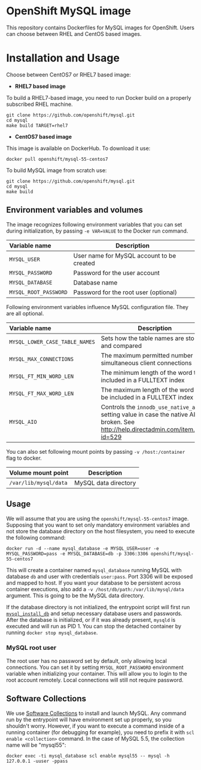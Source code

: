 # OpenShift MySQL image

This repository contains Dockerfiles for MySQL images for OpenShift. Users can choose between RHEL and CentOS based images.

# Installation and Usage
Choose between CentOS7 or RHEL7 based image:

*  **RHEL7 based image**

To build a RHEL7-based image, you need to run Docker build on a properly subscribed RHEL machine.

```console
git clone https://github.com/openshift/mysql.git
cd mysql
make build TARGET=rhel7
```

*  **CentOS7 based image**


This image is available on DockerHub. To download it use:

```console
docker pull openshift/mysql-55-centos7
```

To build MySQL image from scratch use:

```console
git clone https://github.com/openshift/mysql.git
cd mysql
make build
```

## Environment variables and volumes

The image recognizes following environment variables that you can set during initialization, by passing `-e VAR=VALUE` to the Docker run command.

|    Variable name       |    Description                            |
| :--------------------- | ----------------------------------------- |
|  `MYSQL_USER`          | User name for MySQL account to be created |
|  `MYSQL_PASSWORD`      | Password for the user account             |
|  `MYSQL_DATABASE`      | Database name                             |
|  `MYSQL_ROOT_PASSWORD` | Password for the root user (optional)     |

Following environment variables influence MySQL configuration file. They are all optional.

|    Variable name                |    Description                                                    |    Default
| :------------------------------ | ----------------------------------------------------------------- | -------------------------------
|  `MYSQL_LOWER_CASE_TABLE_NAMES` | Sets how the table names are stored and compared                  |  0
|  `MYSQL_MAX_CONNECTIONS`        | The maximum permitted number of simultaneous client connections   |  151
|  `MYSQL_FT_MIN_WORD_LEN`        | The minimum length of the word to be included in a FULLTEXT index |  4
|  `MYSQL_FT_MAX_WORD_LEN`        | The maximum length of the word to be included in a FULLTEXT index |  20
|  `MYSQL_AIO`                    | Controls the `innodb_use_native_aio` setting value in case the native AIO is broken. See http://help.directadmin.com/item.php?id=529 |  1

You can also set following mount points by passing `-v /host:/container` flag to docker.

|  Volume mount point      | Description          |
| :----------------------- | -------------------- |
|  `/var/lib/mysql/data`   | MySQL data directory |

## Usage

We will assume that you are using the `openshift/mysql-55-centos7` image. Supposing that you want to set only mandatory environment variables and not store the database directory on the host filesystem, you need to execute the following command:

```console
docker run -d --name mysql_database -e MYSQL_USER=user -e MYSQL_PASSWORD=pass -e MYSQL_DATABASE=db -p 3306:3306 openshift/mysql-55-centos7
```

This will create a container named `mysql_database` running MySQL with database `db` and user with credentials `user:pass`. Port 3306 will be exposed and mapped to host. If you want your database to be persistent across container executions, also add a `-v /host/db/path:/var/lib/mysql/data` argument. This is going to be the MySQL data directory.

If the database directory is not initialized, the entrypoint script will first run [`mysql_install_db`](https://dev.mysql.com/doc/refman/5.5/en/mysql-install-db.html) and setup necessary database users and passwords. After the database is initialized, or if it was already present, `mysqld` is executed and will run as PID 1. You can stop the detached container by running `docker stop mysql_database`.

### MySQL root user
The root user has no password set by default, only allowing local connections. You can set it by setting `MYSQL_ROOT_PASSWORD` environment variable when initializing your container. This will allow you to login to the root account remotely. Local connections will still not require password.

## Software Collections
We use [Software Collections](https://www.softwarecollections.org/) to install and launch MySQL. Any command run by the entrypoint will have environment set up properly, so you shouldn't worry. However, if you want to execute a command inside of a running container (for debugging for example), you need to prefix it with `scl enable <collection>` command. In the case of MySQL 5.5, the collection name will be "mysql55":

```console
docker exec -ti mysql_database scl enable mysql55 -- mysql -h 127.0.0.1 -uuser -ppass
```
